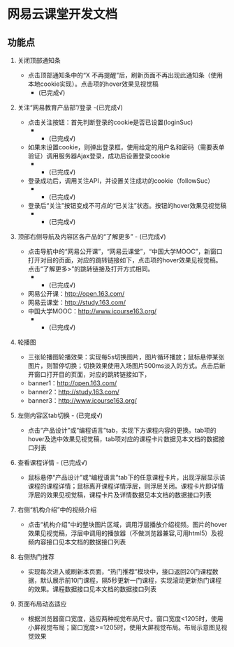 # 网易云课堂开发文档

## 功能点

1. 关闭顶部通知条
    + 点击顶部通知条中的“X 不再提醒”后，刷新页面不再出现此通知条（使用本地cookie实现）。点击项的hover效果见视觉稿
        - (已完成√)

2. 关注“网易教育产品部”/登录 -(已完成√)
    + 点击关注按钮：首先判断登录的cookie是否已设置(loginSuc)
        *  - (已完成√)
    + 如果未设置cookie，则弹出登录框，使用给定的用户名和密码（需要表单验证）调用服务器Ajax登录，成功后设置登录cookie
        *  - (已完成√)
    + 登录成功后，调用关注API，并设置关注成功的cookie（followSuc）
        *  - (已完成√)
    + 登录后“关注”按钮变成不可点的“已关注”状态。按钮的hover效果见视觉稿
        *  - (已完成√)

3. 顶部右侧导航及内容区各产品的“了解更多”   - (已完成√)
    + 点击导航中的“网易公开课”，“网易云课堂”，“中国大学MOOC”，新窗口打开对目的页面，对应的跳转链接如下，点击项的hover效果见视觉稿。点击“了解更多>”的跳转链接及打开方式相同。
        *   - (已完成√)
    + 网易公开课：http://open.163.com/
    + 网易云课堂：http://study.163.com/
    + 中国大学MOOC：http://www.icourse163.org/
        *   - (已完成√)

4. 轮播图
    + 三张轮播图轮播效果：实现每5s切换图片，图片循环播放；鼠标悬停某张图片，则暂停切换；切换效果使用入场图片500ms淡入的方式。点击后新开窗口打开目的页面，对应的跳转链接如下，
    + banner1：http://open.163.com/
    + banner2：http://study.163.com/
    + banner3：http://www.icourse163.org/

5. 左侧内容区tab切换 - (已完成√)
    + 点击“产品设计”或“编程语言”tab，实现下方课程内容的更换。tab项的hover及选中效果见视觉稿，tab项对应的课程卡片数据见本文档的数据接口列表

6. 查看课程详情 - (已完成√)
    + 鼠标悬停“产品设计”或“编程语言”tab下的任意课程卡片，出现浮层显示该课程的课程详情；鼠标离开课程详情浮层，则浮层关闭。课程卡片即详情浮层的效果见视觉稿，课程卡片及详情数据见本文档的数据接口列表

7. 右侧“机构介绍”中的视频介绍
    + 点击“机构介绍”中的整块图片区域，调用浮层播放介绍视频。图片的hover效果见视觉稿，浮层中调用的播放器（不做浏览器兼容,可用html5）及视频内容接口见本文档的数据接口列表

8. 右侧热门推荐
    + 实现每次进入或刷新本页面，“热门推荐”模块中，接口返回20门课程数据，默认展示前10门课程，隔5秒更新一门课程，实现滚动更新热门课程的效果。课程数据接口见本文档的数据接口列表

9. 页面布局动态适应
    + 根据浏览器窗口宽度，适应两种视觉布局尺寸。窗口宽度<1205时，使用小屏视觉布局；窗口宽度>=1205时，使用大屏视觉布局。布局示意图见视觉效果
